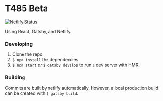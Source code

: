 # T485 Beta
[![Netlify Status](https://api.netlify.com/api/v1/badges/0643d0b2-6e9b-45a6-b71f-7d59a56fc293/deploy-status)](https://app.netlify.com/sites/t485/deploys)

Using React, Gatsby, and Netlify.

### Developing
1. Clone the repo
2. `$ npm install` the dependencies
3. `$ npm start` _or_ `$ gatsby develop` to run a dev server with HMR.

### Building
Commits are built by netlify automatically.
However, a local production build can be created with `$ gatsby build`.
